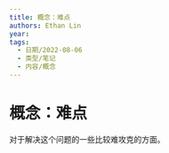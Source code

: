 ```yaml
---
title: 概念：难点
authors: Ethan Lin
year:
tags:
  - 日期/2022-08-06 
  - 类型/笔记 
  - 内容/概念 
---
```



# 概念：难点





对于解决这个问题的一些比较难攻克的方面。

